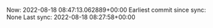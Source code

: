 Now: 2022-08-18 08:47:13.062889+00:00 Earliest commit since sync: None Last sync: 2022-08-18 08:27:58+00:00
